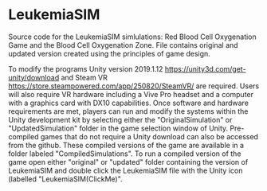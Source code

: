 # LeukemiaSIM
Source code for the LeukemiaSIM simlulations: Red Blood Cell Oxygenation Game and the Blood Cell Oxygenation Zone. File contains original and updated version created using the principles of game design.

To modify the programs Unity version 2019.1.12 https://unity3d.com/get-unity/download and Steam VR https://store.steampowered.com/app/250820/SteamVR/ are required. Users will also require VR hardware including a Vive Pro headset and a computer with a graphics card with DX10 capabilities. Once software and hardware requirements are met, players can run and modify the systems within the Unity development kit by selecting either the "OriginalSimulation" or "UpdatedSimulation" folder in the game selection window of Unity. Pre-compiled games that do not require a Unity download can also be accessed from the github. These compiled versions of the game are available in a folder labeled "CompiledSimulations". To run a compiled version of the game open either "original" or "updated" folder containing the version of LeukemiaSIM and double click the LeukemiaSIM file with the Unity icon (labelled "LeukemiaSIM(ClickMe)".
